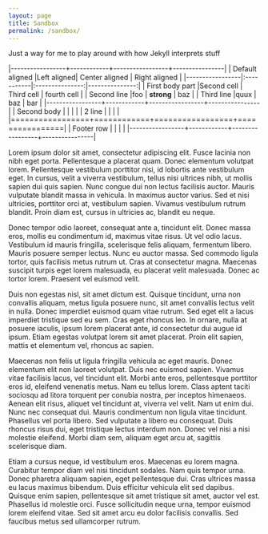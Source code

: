 ```yaml
---
layout: page
title: Sandbox
permalink: /sandbox/
---
```


Just a way for me to play around with how Jekyll interprets stuff

|-----------------+------------+-----------------+----------------|
| Default aligned |Left aligned| Center aligned  | Right aligned  |
|-----------------|:-----------|:---------------:|---------------:|
| First body part |Second cell | Third cell      | fourth cell    |
| Second line     |foo         | **strong**      | baz            |
| Third line      |quux        | baz             | bar            |
|-----------------+------------+-----------------+----------------|
| Second body     |            |                 |                |
| 2 line          |            |                 |                |
|=================+============+=================+================|
| Footer row      |            |                 |                |
|-----------------+------------+-----------------+----------------|


Lorem ipsum dolor sit amet, consectetur adipiscing elit. Fusce lacinia non nibh eget porta. Pellentesque a placerat quam. Donec elementum volutpat lorem. Pellentesque vestibulum porttitor nisi, id lobortis ante vestibulum eget. In cursus, velit a viverra vestibulum, tellus nisi ultrices nibh, ut mollis sapien dui quis sapien. Nunc congue dui non lectus facilisis auctor. Mauris vulputate blandit massa in vehicula. In maximus auctor varius. Sed et nisi ultricies, porttitor orci at, vestibulum sapien. Vivamus vestibulum rutrum blandit. Proin diam est, cursus in ultricies ac, blandit eu neque.


Donec tempor odio laoreet, consequat ante a, tincidunt elit. Donec massa eros, mollis eu condimentum id, maximus vitae risus. Ut vel odio lacus. Vestibulum id mauris fringilla, scelerisque felis aliquam, fermentum libero. Mauris posuere semper lectus. Nunc eu auctor massa. Sed commodo ligula tortor, quis facilisis metus rutrum ut. Cras at consectetur magna. Maecenas suscipit turpis eget lorem malesuada, eu placerat velit malesuada. Donec ac tortor lorem. Praesent vel euismod velit.


Duis non egestas nisl, sit amet dictum est. Quisque tincidunt, urna non convallis aliquam, metus ligula posuere nunc, sit amet convallis lectus velit in nulla. Donec imperdiet euismod quam vitae rutrum. Sed eget elit a lacus imperdiet tristique sed eu sem. Cras eget rhoncus leo. In ornare, nulla at posuere iaculis, ipsum lorem placerat ante, id consectetur dui augue id ipsum. Etiam egestas volutpat lorem sit amet placerat. Proin elit sapien, mattis et elementum vel, rhoncus ac sapien.


Maecenas non felis ut ligula fringilla vehicula ac eget mauris. Donec elementum elit non laoreet volutpat. Duis nec euismod sapien. Vivamus vitae facilisis lacus, vel tincidunt elit. Morbi ante eros, pellentesque porttitor eros id, eleifend venenatis metus. Nam eu tellus lorem. Class aptent taciti sociosqu ad litora torquent per conubia nostra, per inceptos himenaeos. Aenean elit risus, aliquet vel tincidunt at, viverra vel velit. Nam ut enim dui. Nunc nec consequat dui. Mauris condimentum non ligula vitae tincidunt. Phasellus vel porta libero. Sed vulputate a libero eu consequat. Duis rhoncus risus dui, eget tristique lectus interdum non. Donec vel nisi a nisi molestie eleifend. Morbi diam sem, aliquam eget arcu at, sagittis scelerisque diam.


Etiam a cursus neque, id vestibulum eros. Maecenas eu lorem magna. Curabitur tempor diam vel nisi tincidunt sodales. Nam quis tempor urna. Donec pharetra aliquam sapien, eget pellentesque dui. Cras ultrices massa eu lacus maximus bibendum. Duis efficitur vehicula elit sed dapibus. Quisque enim sapien, pellentesque sit amet tristique sit amet, auctor vel est. Phasellus id molestie orci. Fusce sollicitudin neque urna, tempor euismod lorem eleifend vitae. Sed sit amet arcu eu dolor facilisis convallis. Sed faucibus metus sed ullamcorper rutrum.
